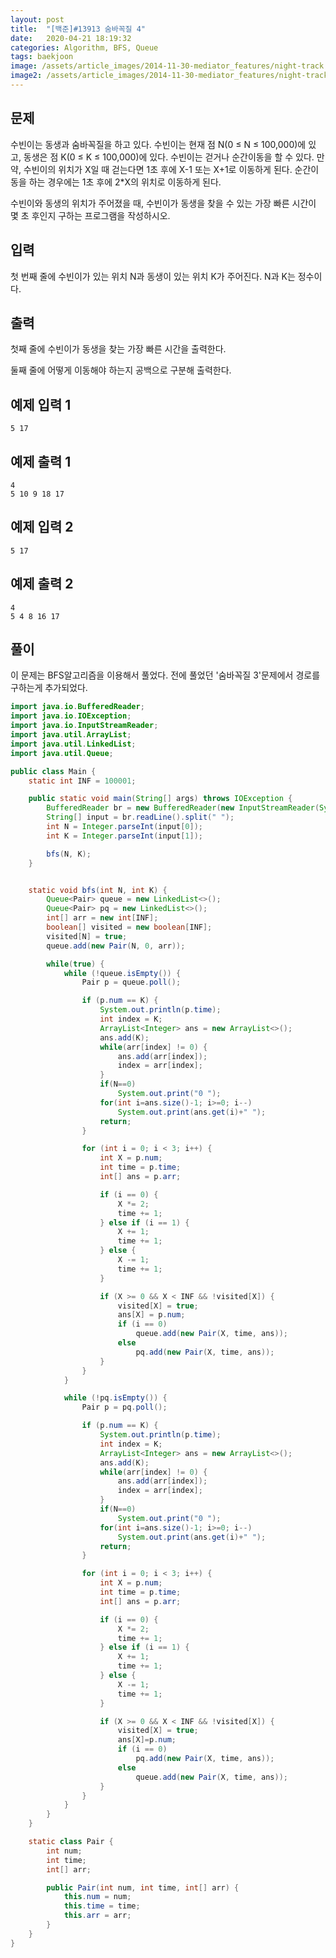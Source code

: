 ```yaml
---
layout: post
title:  "[백준]#13913 숨바꼭질 4"
date:   2020-04-21 18:19:32
categories: Algorithm, BFS, Queue
tags: baekjoon
image: /assets/article_images/2014-11-30-mediator_features/night-track.JPG
image2: /assets/article_images/2014-11-30-mediator_features/night-track-mobile.JPG
---
```


문제
--------------------

수빈이는 동생과 숨바꼭질을 하고 있다. 수빈이는 현재 점 N(0 ≤ N ≤ 100,000)에 있고, 동생은 점 K(0 ≤ K ≤ 100,000)에 있다. 수빈이는 걷거나 순간이동을 할 수 있다. 만약, 수빈이의 위치가 X일 때 걷는다면 1초 후에 X-1 또는 X+1로 이동하게 된다. 순간이동을 하는 경우에는 1초 후에 2*X의 위치로 이동하게 된다.

수빈이와 동생의 위치가 주어졌을 때, 수빈이가 동생을 찾을 수 있는 가장 빠른 시간이 몇 초 후인지 구하는 프로그램을 작성하시오.

입력
---------------------------

첫 번째 줄에 수빈이가 있는 위치 N과 동생이 있는 위치 K가 주어진다. N과 K는 정수이다.

출력
----------------

첫째 줄에 수빈이가 동생을 찾는 가장 빠른 시간을 출력한다.

둘째 줄에 어떻게 이동해야 하는지 공백으로 구분해 출력한다.

예제 입력 1 
----------------------

```
5 17
```

예제 출력 1 
------------------------

```
4
5 10 9 18 17
```

예제 입력 2
----------------------

```
5 17
```

예제 출력 2
------------------------

```
4
5 4 8 16 17
```

풀이
--------------------------

이 문제는 BFS알고리즘을 이용해서 풀었다. 전에 풀었던 '숨바꼭질 3'문제에서 경로를 구하는게 추가되었다.

```java
import java.io.BufferedReader;
import java.io.IOException;
import java.io.InputStreamReader;
import java.util.ArrayList;
import java.util.LinkedList;
import java.util.Queue;

public class Main {
    static int INF = 100001;

    public static void main(String[] args) throws IOException {
        BufferedReader br = new BufferedReader(new InputStreamReader(System.in));
        String[] input = br.readLine().split(" ");
        int N = Integer.parseInt(input[0]);
        int K = Integer.parseInt(input[1]);

        bfs(N, K);
    }


    static void bfs(int N, int K) {
        Queue<Pair> queue = new LinkedList<>();
        Queue<Pair> pq = new LinkedList<>();
        int[] arr = new int[INF];
        boolean[] visited = new boolean[INF];
        visited[N] = true;
        queue.add(new Pair(N, 0, arr));

        while(true) {
            while (!queue.isEmpty()) {
                Pair p = queue.poll();

                if (p.num == K) {
                    System.out.println(p.time);
                    int index = K;
                    ArrayList<Integer> ans = new ArrayList<>();
                    ans.add(K);
                    while(arr[index] != 0) {
                        ans.add(arr[index]);
                        index = arr[index];
                    }
                    if(N==0)
                        System.out.print("0 ");
                    for(int i=ans.size()-1; i>=0; i--)
                        System.out.print(ans.get(i)+" ");
                    return;
                }

                for (int i = 0; i < 3; i++) {
                    int X = p.num;
                    int time = p.time;
                    int[] ans = p.arr;

                    if (i == 0) {
                        X *= 2;
                        time += 1;
                    } else if (i == 1) {
                        X += 1;
                        time += 1;
                    } else {
                        X -= 1;
                        time += 1;
                    }

                    if (X >= 0 && X < INF && !visited[X]) {
                        visited[X] = true;
                        ans[X] = p.num;
                        if (i == 0)
                            queue.add(new Pair(X, time, ans));
                        else
                            pq.add(new Pair(X, time, ans));
                    }
                }
            }

            while (!pq.isEmpty()) {
                Pair p = pq.poll();

                if (p.num == K) {
                    System.out.println(p.time);
                    int index = K;
                    ArrayList<Integer> ans = new ArrayList<>();
                    ans.add(K);
                    while(arr[index] != 0) {
                        ans.add(arr[index]);
                        index = arr[index];
                    }
                    if(N==0)
                        System.out.print("0 ");
                    for(int i=ans.size()-1; i>=0; i--)
                        System.out.print(ans.get(i)+" ");
                    return;
                }

                for (int i = 0; i < 3; i++) {
                    int X = p.num;
                    int time = p.time;
                    int[] ans = p.arr;

                    if (i == 0) {
                        X *= 2;
                        time += 1;
                    } else if (i == 1) {
                        X += 1;
                        time += 1;
                    } else {
                        X -= 1;
                        time += 1;
                    }

                    if (X >= 0 && X < INF && !visited[X]) {
                        visited[X] = true;
                        ans[X]=p.num;
                        if (i == 0)
                            pq.add(new Pair(X, time, ans));
                        else
                            queue.add(new Pair(X, time, ans));
                    }
                }
            }
        }
    }

    static class Pair {
        int num;
        int time;
        int[] arr;

        public Pair(int num, int time, int[] arr) {
            this.num = num;
            this.time = time;
            this.arr = arr;
        }
    }
}
```
